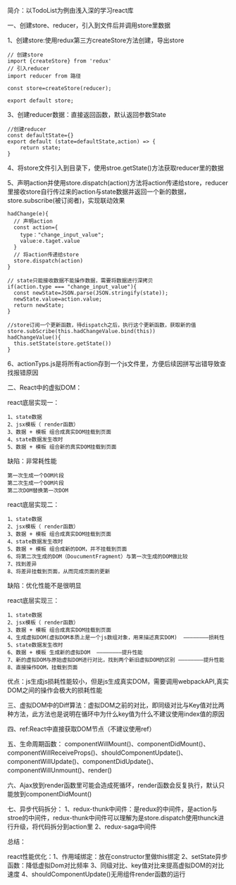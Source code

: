 简介：以TodoList为例由浅入深的学习react库

一、创建store、reducer，引入到文件后并调用store里数据

  1、创建store:使用redux第三方createStore方法创建，导出store

    // 创建store
    import {createStore} from 'redux'
    // 引入reducer
    import reducer from 路径

    const store=createStore(reducer);

    export default store;

  3、创建reducer数据：直接返回函数，默认返回参数State

    //创建reducer
    const defaultState={}
    export default (state=defaultState,action) => {
        return state;
    }
    
  4、将store文件引入到目录下，使用stroe.getState()方法获取reducer里的数据

  5、声明action并使用store.dispatch(action)方法将action传递给store，reducer里接收store自行传过来的action与state数据并返回一个新的数据，
    store.subscribe(被订阅者)，实现联动效果
    
    hadChange(e){
      // 声明action
      const action={
        type："change_input_value";
        value:e.taget.value
      }
      // 将action传递给store
      store.dispatch(action)
    }

    // state只能接收数据不能操作数据，需要将数据进行深拷贝
    if(action.type === "change_input_value"){
      const newState=JSON.parse(JSON.stringify(state));
      newState.value=action.value;
      return newState;
    }

    //store订阅一个更新函数，待dispatch之后，执行这个更新函数，获取新的值
    store.subScribe(this.hadChangeValue.bind(this))
    hadChangeValue(){
      this.setState(store.getState())
    }
  6、actionTyps.js是将所有action存到一个js文件里，方便后续因拼写出错导致查找报错原因

二、React中的虚拟DOM：

  react底层实现一：

    1、state数据
    2、jsx模板（ render函数）
    3、数据 + 模板 组合成真实DOM挂载到页面
    4、state数据发生改时
    5、数据 + 模板 组合新的真实DOM挂载到页面

  缺陷：非常耗性能

    第一次生成一个DOM片段
    第二次生成一个DOM片段
    第二次DOM替换第一次DOM

  react底层实现二：

    1、state数据
    2、jsx模板（ render函数）
    3、数据 + 模板 组合成真实DOM挂载到页面
    4、state数据发生改时
    5、数据 + 模板 组合成新的DOM，并不挂载到页面
    6、将第二次生成的DOM（DoucumentFragment）与第一次生成的DOM做比较
    7、找到差异
    8、将差异挂载到页面，从而完成页面的更新

  缺陷：优化性能不是很明显

  react底层实现三：

    1、state数据
    2、jsx模板（ render函数）
    3、数据 + 模板 组合成真实DOM挂载到页面
    4、生成虚拟DOM(虚拟DOM本质上是一个js数组对象，用来描述真实DOM)  ————————损耗性
    5、state数据发生改时
    6、数据 + 模板 生成新的虚拟DOM  ————————提升性能 
    7、新的虚拟DOM与原始虚拟DOM进行对比，找到两个新旧虚拟DOM的区别 ————————提升性能 
    8、直接操作DOM，挂载到页面

  优点：js生成js损耗性能较小，但是js生成真实DOM，需要调用webpackAPI,真实DOM之间的操作会极大的损耗性能

三、虚拟DOM中的Diff算法：虚拟DOM之前的对比，即同级对比与Key值对比两种方法，此方法也是说明在循环中为什么key值为什么不建议使用index值的原因

四、ref:React中直接获取DOM节点（不建议使用ref）

五、生命周期函数： componentWillMount()、componentDidMount()、componentWillReceiveProps()、shouldComponentUpdate()、componentWillUpdate()、componentDidUpdate()、componentWillUnmount()、render()

六、Ajax放到render函数里可能会造成死循环，render函数会反复执行，默认只能放到componentDidMount()

七、异步代码拆分：
  1、redux-thunk中间件：是redux的中间件，是action与stroe的中间件，redux-thunk中间件可以理解为是store.dispatch使用thunck进行升级，将代码拆分到action里
  2、redux-saga中间件

总结：

react性能优化：1、作用域绑定：放在constructor里做this绑定 
              2、setState异步函数：降低虚拟Dom对比频率
              3、同级对比、key值对比来提高虚拟DOM的对比速度
              4、shouldComponentUpdate()无用组件render函数的运行
